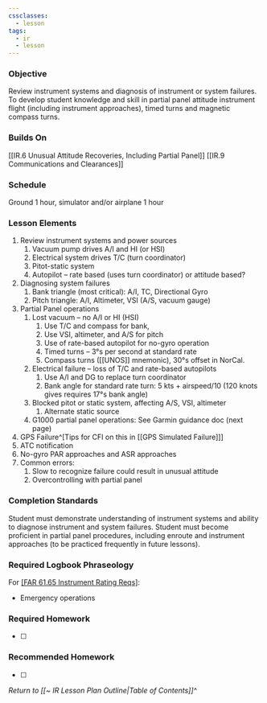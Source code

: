 ```yaml
---
cssclasses:
  - lesson
tags:
  - ir
  - lesson
---
```

### Objective
Review instrument systems and diagnosis of instrument or system failures. To develop student knowledge and skill in partial panel attitude instrument flight (including instrument approaches), timed turns and magnetic compass turns.

### Builds On
[[IR.6 Unusual Attitude Recoveries, Including Partial Panel]]
[[IR.9 Communications and Clearances]]

### Schedule
Ground 1 hour, simulator and/or airplane 1 hour

### Lesson Elements
1. Review instrument systems and power sources 
	1. Vacuum pump drives A/I and HI (or HSI) 
	2. Electrical system drives T/C (turn coordinator) 
	3. Pitot-static system 
	4. Autopilot – rate based (uses turn coordinator) or attitude based?
2. Diagnosing system failures 
	1. Bank triangle (most critical): A/I, TC, Directional Gyro
	2. Pitch triangle: A/I, Altimeter, VSI (A/S, vacuum gauge) 
3. Partial Panel operations 
	1. Lost vacuum – no A/I or HI (HSI) 
		1. Use T/C and compass for bank, 
		2. Use VSI, altimeter, and A/S for pitch 
		3. Use of rate-based autopilot for no-gyro operation 
		4. Timed turns – 3°s per second at standard rate 
		5. Compass turns ([[UNOS]] mnemonic), 30°s offset in NorCal. 
	2. Electrical failure – loss of T/C and rate-based autopilots 
		1. Use A/I and DG to replace turn coordinator 
		2. Bank angle for standard rate turn: 5 kts + airspeed/10 (120 knots gives requires 17°s bank angle) 
	3. Blocked pitot or static system, affecting A/S, VSI, altimeter 
		1. Alternate static source 
	4. G1000 partial panel operations: See Garmin guidance doc (next page) 
4. GPS Failure^[Tips for CFI on this in [[GPS Simulated Failure]]]
5. ATC notification 
6. No-gyro PAR approaches and ASR approaches 
7. Common errors: 
	1. Slow to recognize failure could result in unusual attitude 
	2. Overcontrolling with partial panel 
### Completion Standards
Student must demonstrate understanding of instrument systems and ability to diagnose instrument and system failures. Student must become proficient in partial panel procedures, including enroute and instrument approaches (to be practiced frequently in future lessons).

### Required Logbook Phraseology
For [[FAR 61.65 Instrument Rating Reqs]](c):
- Emergency operations

### Required Homework
- [ ] 

### Recommended Homework
- [ ] 

*Return to [[~ IR Lesson Plan Outline|Table of Contents]]^*
